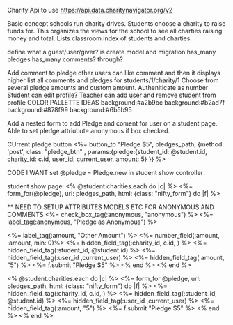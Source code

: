 
Charity Api to use
https://api.data.charitynavigator.org/v2

Basic concept schools run charity drives. Students choose a charity to raise funds for. This organizes the views for the school to see all charties raising money and total. Lists classroom index of students and charties.

define what a guest/user/giver? is create model and migration
    has_many pledges
    has_many comments? through?



Add comment to pledge
  other users can like comment and then it displays higher
  list all comments and pledges for students/1/charity/1
Choose from several pledge amounts and custom amount. Autheniticate as number
Student can edit profile?
Teacher can add user and remove student from profile
  COLOR PALLETTE IDEAS
  background:#a2b9bc
  background:#b2ad7f
  background:#878f99
  background:#6b5b95

Add a nested form to add Pledge and coment for user on a student page. Able to set pledge attriubute anonymous if box checked.

CUrrent pledge button
  <%=  button_to "Pledge $5", pledges_path, {method: 'post', class: "pledge_btn" , params:{pledge:{student_id: @student.id, charity_id: c.id, user_id: current_user, amount: 5} }} %>


CODE I WANT
set @pledge = Pledge.new in student show controller

student show page:
<% @student.charities.each do |c| %>
<%= form_for(@pledge), url: pledges_path, html: {class: "nifty_form"} do |f| %>

** NEED TO SETUP ATTRIBUTES MODELS ETC FOR ANONYMOUS AND COMMENTS
  <%= check_box_tag(:anonymous, "anonymous") %>
  <%= label_tag(:anonymous, "Pledge as Anonymous") %>

  <%= label_tag(:amount, "Other Amount") %>
  <%= number_field(:amount, :amount, min: 0)%>
        <%= hidden_field_tag(:charity_id, c.id, ) %>
        <%= hidden_field_tag(:student_id, @student.id) %>
        <%= hidden_field_tag(:user_id ,current_user) %>
        <%= hidden_field_tag(:amount, "5") %>
  <%= f.submit "Pledge $5" %>
<% end %>
<% end %>


<% @student.charities.each do |c| %>
<%= form_for @pledge, url: pledges_path, html: {class: "nifty_form"} do |f| %>
  <%= hidden_field_tag(:charity_id, c.id, ) %>
  <%= hidden_field_tag(:student_id, @student.id) %>
  <%= hidden_field_tag(:user_id ,current_user) %>
  <%= hidden_field_tag(:amount, "5") %>
  <%= f.submit "Pledge $5" %>
<% end %>
<% end %>

